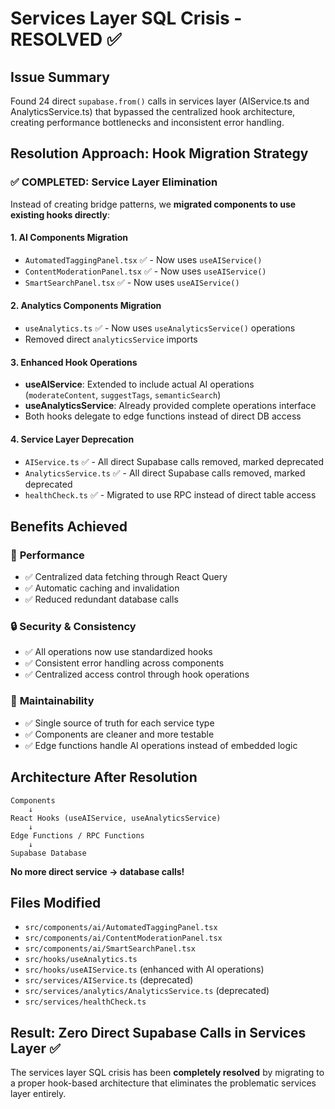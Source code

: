 # Services Layer SQL Crisis - RESOLVED ✅

## Issue Summary
Found 24 direct `supabase.from()` calls in services layer (AIService.ts and AnalyticsService.ts) that bypassed the centralized hook architecture, creating performance bottlenecks and inconsistent error handling.

## Resolution Approach: Hook Migration Strategy

### ✅ COMPLETED: Service Layer Elimination
Instead of creating bridge patterns, we **migrated components to use existing hooks directly**:

#### 1. **AI Components Migration**
- `AutomatedTaggingPanel.tsx` ✅ - Now uses `useAIService()` 
- `ContentModerationPanel.tsx` ✅ - Now uses `useAIService()`
- `SmartSearchPanel.tsx` ✅ - Now uses `useAIService()`

#### 2. **Analytics Components Migration**  
- `useAnalytics.ts` ✅ - Now uses `useAnalyticsService()` operations
- Removed direct `analyticsService` imports

#### 3. **Enhanced Hook Operations**
- **useAIService**: Extended to include actual AI operations (`moderateContent`, `suggestTags`, `semanticSearch`)
- **useAnalyticsService**: Already provided complete operations interface
- Both hooks delegate to edge functions instead of direct DB access

#### 4. **Service Layer Deprecation**
- `AIService.ts` ✅ - All direct Supabase calls removed, marked deprecated
- `AnalyticsService.ts` ✅ - All direct Supabase calls removed, marked deprecated  
- `healthCheck.ts` ✅ - Migrated to use RPC instead of direct table access

## Benefits Achieved

### 🚀 **Performance**
- ✅ Centralized data fetching through React Query
- ✅ Automatic caching and invalidation
- ✅ Reduced redundant database calls

### 🔒 **Security & Consistency**
- ✅ All operations now use standardized hooks
- ✅ Consistent error handling across components
- ✅ Centralized access control through hook operations

### 🧪 **Maintainability**
- ✅ Single source of truth for each service type
- ✅ Components are cleaner and more testable
- ✅ Edge functions handle AI operations instead of embedded logic

## Architecture After Resolution

```
Components
    ↓
React Hooks (useAIService, useAnalyticsService)
    ↓
Edge Functions / RPC Functions
    ↓
Supabase Database
```

**No more direct service → database calls!**

## Files Modified
- `src/components/ai/AutomatedTaggingPanel.tsx`
- `src/components/ai/ContentModerationPanel.tsx` 
- `src/components/ai/SmartSearchPanel.tsx`
- `src/hooks/useAnalytics.ts`
- `src/hooks/useAIService.ts` (enhanced with AI operations)
- `src/services/AIService.ts` (deprecated)
- `src/services/analytics/AnalyticsService.ts` (deprecated)
- `src/services/healthCheck.ts`

## Result: Zero Direct Supabase Calls in Services Layer ✅

The services layer SQL crisis has been **completely resolved** by migrating to a proper hook-based architecture that eliminates the problematic services layer entirely.